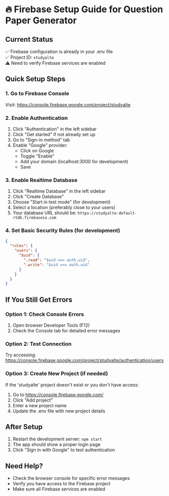 # 🔥 Firebase Setup Guide for Question Paper Generator

## Current Status
✅ Firebase configuration is already in your .env file  
✅ Project ID: `studyalte`  
⚠️ Need to verify Firebase services are enabled

## Quick Setup Steps

### 1. Go to Firebase Console
Visit: https://console.firebase.google.com/project/studyalte

### 2. Enable Authentication
1. Click "Authentication" in the left sidebar
2. Click "Get started" if not already set up
3. Go to "Sign-in method" tab
4. Enable "Google" provider:
   - Click on Google
   - Toggle "Enable"
   - Add your domain (localhost:3000 for development)
   - Save

### 3. Enable Realtime Database
1. Click "Realtime Database" in the left sidebar
2. Click "Create Database"
3. Choose "Start in test mode" (for development)
4. Select a location (preferably close to your users)
5. Your database URL should be: `https://studyalte-default-rtdb.firebaseio.com`

### 4. Set Basic Security Rules (for development)
```json
{
  "rules": {
    "users": {
      "$uid": {
        ".read": "$uid === auth.uid",
        ".write": "$uid === auth.uid"
      }
    }
  }
}
```

## If You Still Get Errors

### Option 1: Check Console Errors
1. Open browser Developer Tools (F12)
2. Check the Console tab for detailed error messages

### Option 2: Test Connection
Try accessing: https://console.firebase.google.com/project/studyalte/authentication/users

### Option 3: Create New Project (if needed)
If the 'studyalte' project doesn't exist or you don't have access:
1. Go to https://console.firebase.google.com/
2. Click "Add project"
3. Enter a new project name
4. Update the .env file with new project details

## After Setup
1. Restart the development server: `npm start`
2. The app should show a proper login page
3. Click "Sign in with Google" to test authentication

## Need Help?
- Check the browser console for specific error messages
- Verify you have access to the Firebase project
- Make sure all Firebase services are enabled